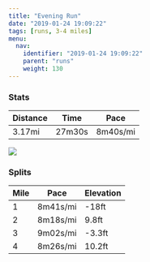 ```yaml
---
title: "Evening Run"
date: "2019-01-24 19:09:22"
tags: [runs, 3-4 miles]
menu:
  nav:
    identifier: "2019-01-24 19:09:22"
    parent: "runs"
    weight: 130
---
```


### Stats

| Distance | Time | Pace |
|----------|------|------|
|3.17mi|27m30s|8m40s/mi|

<img src='https://maps.googleapis.com/maps/api/staticmap?maptype=roadmap&path=enc:mwjeIxgyLIiCfBxA{@`FhGtPjE|EpD\|JvQzF~QbHvn@?h`@cBrRl@aIzAw@uAeJz@yWe@sMuF}_@kHgXiKgQ}CKgE_F_G}Ol@qCiB_HnAjBe@rA&key=AIzaSyC1MId7bFpkLXNAaYhBSTb8jLyiSqzbDtM&size=800x800&markers=color:yellow|label:S|53.47207,-2.26445&markers=color:green|label:F|53.47202000000001,-2.2642600000000006'>

### Splits

| Mile | Pace | Elevation |
|------|------|-----------|
|1|8m41s/mi|-18ft|
|2|8m18s/mi|9.8ft|
|3|9m02s/mi|-3.3ft|
|4|8m26s/mi|10.2ft|
